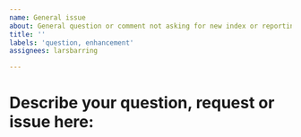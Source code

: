 ```yaml
---
name: General issue 
about: General question or comment not asking for new index or reporting errors in index definition 
title: ''
labels: 'question, enhancement'
assignees: larsbarring

---
```


# Describe your question, request or issue here:


